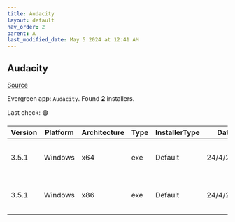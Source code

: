 ```yaml
---
title: Audacity
layout: default
nav_order: 2
parent: A
last_modified_date: May 5 2024 at 12:41 AM
---
```


## Audacity

[Source](https://www.audacityteam.org/)

Evergreen app: `Audacity`. Found **2** installers.

Last check: 🟢

| Version | Platform | Architecture | Type | InstallerType | Date      | Size     | URI                                                                                                                                                                                                      |
| ------- | -------- | ------------ | ---- | ------------- | --------- | -------- | -------------------------------------------------------------------------------------------------------------------------------------------------------------------------------------------------------- |
| 3.5.1   | Windows  | x64          | exe  | Default       | 24/4/2024 | 16087032 | [https://github.com/audacity/audacity/releases/download/Audacity-3.5.1/audacity-win-3.5.1-64bit.exe](https://github.com/audacity/audacity/releases/download/Audacity-3.5.1/audacity-win-3.5.1-64bit.exe) |
| 3.5.1   | Windows  | x86          | exe  | Default       | 24/4/2024 | 14633232 | [https://github.com/audacity/audacity/releases/download/Audacity-3.5.1/audacity-win-3.5.1-32bit.exe](https://github.com/audacity/audacity/releases/download/Audacity-3.5.1/audacity-win-3.5.1-32bit.exe) |
